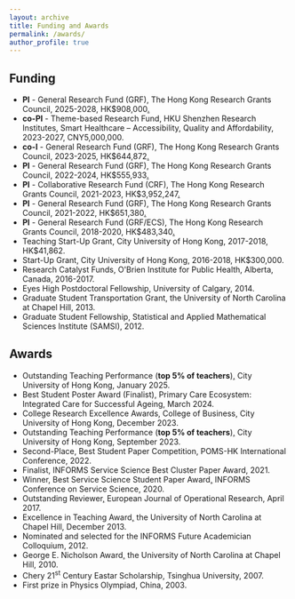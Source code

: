 ```yaml
---
layout: archive
title: Funding and Awards
permalink: /awards/
author_profile: true
---
```


## Funding

* **PI** - General Research Fund (GRF), The Hong Kong Research Grants Council, 2025-2028, HK$908,000[.](https://zhanksun.github.io/awards/)
* **co-PI** - Theme-based Research Fund, HKU Shenzhen Research Institutes, Smart Healthcare – Accessibility, Quality and Affordability, 2023-2027, CNY5,000,000.
* **co-I** - General Research Fund (GRF), The Hong Kong Research Grants Council, 2023-2025, HK$644,872[.](https://cerg1.ugc.edu.hk/cergprod/scrrm00542.jsp?proj_id=17501022&old_proj_id=null&proj_title=&isname=&ioname=&institution=CityU&subject=B&pages=3&year=2021&theSubmit=11508921)
* **PI** - General Research Fund (GRF), The Hong Kong Research Grants Council, 2022-2024, HK$555,933[.](https://cerg1.ugc.edu.hk/cergprod/scrrm00542.jsp?proj_id=11508921&old_proj_id=null&proj_title=&isname=&ioname=&institution=CityU&subject=B&pages=3&year=2021&theSubmit=11508921)
* **PI** - Collaborative Research Fund (CRF), The Hong Kong Research Grants Council, 2021-2023, HK$3,952,247[.](https://www.ugc.edu.hk/eng/rgc/funding_opport/crf/funded%20research/20-21.html)
* **PI** - General Research Fund (GRF), The Hong Kong Research Grants Council, 2021-2022, HK$651,380[.](https://cerg1.ugc.edu.hk/cergprod/scrrm00542.jsp?proj_id=11504620&old_proj_id=null&proj_title=&isname=&ioname=&institution=&subject=&pages=1&year=&theSubmit=11504620)
* **PI** - General Research Fund (GRF/ECS), The Hong Kong Research Grants Council, 2018-2020, HK$483,340[.](https://cerg1.ugc.edu.hk/cergprod/scrrm00542.jsp?proj_id=21500517&old_proj_id=null&proj_title=&isname=&ioname=&institution=&subject=&pages=1&year=&theSubmit=21500517)
* Teaching Start-Up Grant, City University of Hong Kong, 2017-2018, HK$41,862.
* Start-Up Grant, City University of Hong Kong, 2016-2018, HK$300,000.
* Research Catalyst Funds, O'Brien Institute for Public Health, Alberta, Canada, 2016-2017.
* Eyes High Postdoctoral Fellowship, University of Calgary, 2014.
* Graduate Student Transportation Grant, the University of North Carolina at Chapel Hill, 2013.
* Graduate Student Fellowship, Statistical and Applied Mathematical Sciences Institute (SAMSI), 2012.

<!---
* **PI** - Strategic Research Grant, City University of Hong Kong, 2019-2021, HK$100,000.
--->

## Awards
* Outstanding Teaching Performance (**top 5% of teachers**)[,](/files/CityU-Outstanding-Teaching-MBA.pdf) City University of Hong Kong, January 2025.
* Best Student Poster Award (Finalist)[,](/files/ZHANG_Yiran.jpg) Primary Care Ecosystem: Integrated Care for Successful Ageing, March 2024.
* College Research Excellence Awards[,](/files/CREA2024.pdf) College of Business, City University of Hong Kong, December 2023.
* Outstanding Teaching Performance (**top 5% of teachers**)[,](/files/CityU-Outstanding-Teaching.pdf) City University of Hong Kong, September 2023.
* Second-Place, Best Student Paper Competition, POMS-HK International Conference, 2022.
* Finalist, INFORMS Service Science Best Cluster Paper Award, 2021.
* Winner, Best Service Science Student Paper Award[,](/files/ICSS2020BestServiceScienceStudentPaperAward.pdf) INFORMS Conference on Service Science, 2020.
* Outstanding Reviewer[,](/files/OutstandingAward-EJOR.pdf) European Journal of Operational Research, April 2017.
* Excellence in Teaching Award[,](/files/UNC-Teaching-Award.pdf) the University of North Carolina at Chapel Hill, December 2013.
* Nominated and selected for the INFORMS Future Academician Colloquium, 2012.
* George E. Nicholson Award[,](/files/UNC-Nicholson-Award.pdf) the University of North Carolina at Chapel Hill, 2010.
* Chery 21<sup>st</sup> Century Eastar Scholarship, Tsinghua University, 2007.
* First prize in Physics Olympiad, China, 2003.
